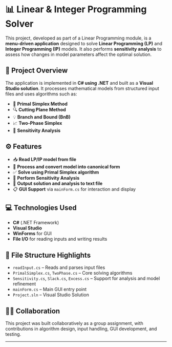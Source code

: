 # 📊 Linear & Integer Programming Solver

This project, developed as part of a Linear Programming module, is a **menu-driven application** designed to solve **Linear Programming (LP)** and **Integer Programming (IP)** models. It also performs **sensitivity analysis** to assess how changes in model parameters affect the optimal solution.

## 🧠 Project Overview

The application is implemented in **C# using .NET** and built as a **Visual Studio solution**. It processes mathematical models from structured input files and uses algorithms such as:

- 🧮 **Primal Simplex Method**
- 🔍 **Cutting Plane Method**
- 💡 **Branch and Bound (BnB)**
- 📈 **Two-Phase Simplex**
- 🧪 **Sensitivity Analysis**

## ⚙️ Features

- 📥 **Read LP/IP model from file**
- 🧾 **Process and convert model into canonical form**
- ✅ **Solve using Primal Simplex algorithm**
- 🧠 **Perform Sensitivity Analysis**
- 📄 **Output solution and analysis to text file**
- 📋 **GUI Support** via `mainForm.cs` for interaction and display

## 💻 Technologies Used

- **C#** (.NET Framework)
- **Visual Studio**
- **WinForms** for GUI
- **File I/O** for reading inputs and writing results

## 📁 File Structure Highlights

- `readInput.cs` – Reads and parses input files
- `PrimalSimplex.cs`, `TwoPhase.cs` – Core solving algorithms
- `Sensitivity.cs`, `Slack.cs`, `Excess.cs` – Support for analysis and model refinement
- `mainForm.cs` – Main GUI entry point
- `Project.sln` – Visual Studio Solution

## 🧑‍💻 Collaboration

This project was built collaboratively as a group assignment, with contributions in algorithm design, input handling, GUI development, and testing.

---

